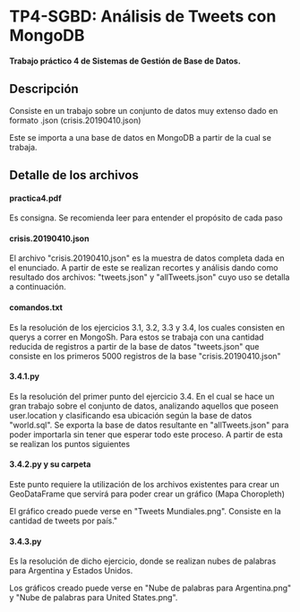 # TP4-SGBD: Análisis de Tweets con MongoDB
<h4> Trabajo práctico 4 de Sistemas de Gestión de Base de Datos. </h4>

## Descripción
<p> Consiste en un trabajo sobre un conjunto de datos muy extenso dado en formato .json (crisis.20190410.json)</p>
<p> Este se importa a una base de datos en MongoDB a partir de la cual se trabaja. </p>

## Detalle de los archivos

#### practica4.pdf
<p> Es consigna. Se recomienda leer para entender el propósito de cada paso </p>

#### crisis.20190410.json
<p> El archivo "crisis.20190410.json" es la muestra de datos completa dada en el enunciado. A partir de este se realizan recortes y análisis dando como resultado dos archivos: "tweets.json" y "allTweets.json" cuyo uso se detalla a continuación. </p> 

#### comandos.txt
<p> Es la resolución de los ejercicios 3.1, 3.2, 3.3 y 3.4, los cuales consisten en querys a correr en MongoSh. Para estos se trabaja con una cantidad reducida de registros a partir de la base de datos "tweets.json" que consiste en los primeros 5000 registros de la base "crisis.20190410.json"</p>

#### 3.4.1.py
<p> Es la resolución del primer punto del ejercicio 3.4. En el cual se hace un gran trabajo sobre el conjunto de datos, analizando aquellos que poseen user.location y clasificando esa ubicación según la base de datos "world.sql". Se exporta la base de datos resultante en "allTweets.json" para poder importarla sin tener que esperar todo este proceso. A partir de esta se realizan los puntos siguientes </p>

#### 3.4.2.py y su carpeta
<p> Este punto requiere la utilización de los archivos existentes para crear un GeoDataFrame que servirá para poder crear un gráfico (Mapa Choropleth) </p>
<p> El gráfico creado puede verse en "Tweets Mundiales.png". Consiste en la cantidad de tweets por país." </p>



#### 3.4.3.py
<p> Es la resolución de dicho ejercicio, donde se realizan nubes de palabras para Argentina y Estados Unidos. </p>
<p> Los gráficos creado puede verse en "Nube de palabras para Argentina.png" y "Nube de palabras para United States.png".  </p>

